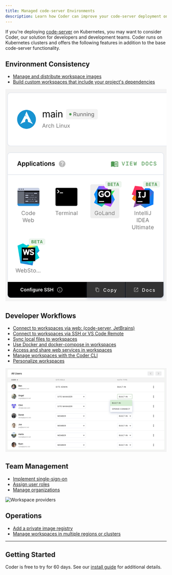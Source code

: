 ```yaml
---
title: Managed code-server Environments
description: Learn how Coder can improve your code-server deployment on Kubernetes.
---
```


If you're deploying [code-server](https://github.com/cdr/code-server) on
Kubernetes, you may want to consider Coder, our solution for developers and
development teams. Coder runs on Kubernetes
clusters and offers the following features in addition to the base
code-server functionality.

## Environment Consistency

- [Manage and distribute workspace images](https://coder.com/docs/images)
- [Build custom workspaces that include your project's dependencies](https://coder.com/docs/images/structure)

![Coder Dashboard](../assets/jetbrains-launcher-icons.png)

## Developer Workflows

- [Connect to workspaces via web: (code-server, JetBrains)](https://coder.com/docs/environments/editors#jetbrains-ides-in-the-browser)
- [Connect to workspaces via SSH or VS Code Remote](https://coder.com/docs/environments/ssh)
- [Sync local files to workspaces](https://coder.com/docs/cli/file-sync)
- [Use Docker and docker-compose in workspaces](https://coder.com/docs/environments/cvms)
- [Access and share web services in workspaces](https://coder.com/docs/environments/devurls)
- [Manage workspaces with the Coder CLI](https://coder.com/docs/cli)
- [Personalize workspaces](https://coder.com/docs/environments/personalization)

![User management icon](../assets/manage-users.png)

## Team Management

- [Implement single-sign-on](https://coder.com/docs/admin/access-control#openid-connect)
- [Assign user roles](https://coder.com/docs/admin/access-control/user-roles)
- [Manage organizations](https://coder.com/docs/admin/access-control/organizations)

![Workspace providers](../assets/workspace-providers-admin.png)

## Operations

- [Add a private image registry](https://coder.com/docs/admin/registries)
- [Manage workspaces in multiple regions or clusters](https://coder.com/docs/admin/environment-management/workspace-providers)

<hr />

## Getting Started

Coder is free to try for 60 days. See our [install
guide](https://coder.com/docs/setup) for additional details.
